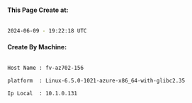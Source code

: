
   
#### This Page Create at:

```bash

2024-06-09 - 19:22:18 UTC

```

#### Create By Machine:

```bash

Host Name : fv-az702-156

platform  : Linux-6.5.0-1021-azure-x86_64-with-glibc2.35

Ip Local  : 10.1.0.131

```

